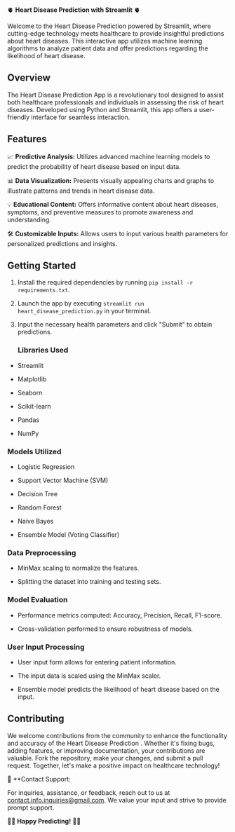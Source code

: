 🫀 **Heart Disease Prediction with Streamlit** 🫀


Welcome to the Heart Disease Prediction powered by Streamlit, where cutting-edge technology meets healthcare to provide insightful predictions about heart diseases. This interactive app utilizes machine learning algorithms to analyze patient data and offer predictions regarding the likelihood of heart disease.


## Overview


The Heart Disease Prediction App is a revolutionary tool designed to assist both healthcare professionals and individuals in assessing the risk of heart diseases. Developed using Python and Streamlit, this app offers a user-friendly interface for seamless interaction.


## Features


📈 **Predictive Analysis:** Utilizes advanced machine learning models to predict the probability of heart disease based on input data.


📊 **Data Visualization:** Presents visually appealing charts and graphs to illustrate patterns and trends in heart disease data.


💡 **Educational Content:** Offers informative content about heart diseases, symptoms, and preventive measures to promote awareness and understanding.


🛠️ **Customizable Inputs:** Allows users to input various health parameters for personalized predictions and insights.


## Getting Started


1. Install the required dependencies by running `pip install -r requirements.txt`.

2. Launch the app by executing `streamlit run heart_disease_prediction.py` in your terminal.

3. Input the necessary health parameters and click "Submit" to obtain predictions.


    ### Libraries Used
   
- Streamlit
  

- Matplotlib

- Seaborn

- Scikit-learn

- Pandas

- NumPy


### Models Utilized

- Logistic Regression

- Support Vector Machine (SVM)

- Decision Tree

- Random Forest

- Naive Bayes

- Ensemble Model (Voting Classifier)

### Data Preprocessing

- MinMax scaling to normalize the features.

- Splitting the dataset into training and testing sets.


### Model Evaluation

- Performance metrics computed: Accuracy, Precision, Recall, F1-score.

- Cross-validation performed to ensure robustness of models.


### User Input Processing

- User input form allows for entering patient information.

- The input data is scaled using the MinMax scaler.

- Ensemble model predicts the likelihood of heart disease based on the input.


## Contributing


We welcome contributions from the community to enhance the functionality and accuracy of the Heart Disease Prediction . Whether it's fixing bugs, adding features, or improving documentation, your contributions are valuable. Fork the repository, make your changes, and submit a pull request. Together, let's make a positive impact on healthcare technology!


📧 **Contact Support:

For inquiries, assistance, or feedback, reach out to us at contact.info.inquiries@gmail.com. We value your input and strive to provide prompt support.

👩‍⚕️ **Happy Predicting!** 👨‍⚕️
